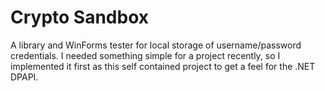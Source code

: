 # Crypto Sandbox

A library and WinForms tester for local storage of username/password credentials. I needed something simple for a project recently, so I implemented it first as this self contained project to get a feel for the .NET DPAPI.